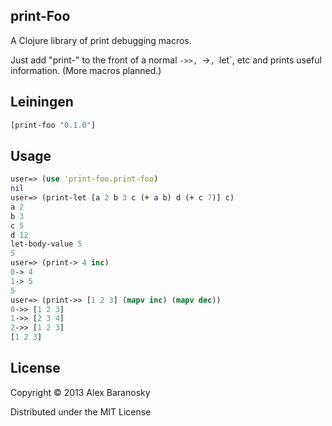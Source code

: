 ## print-Foo

A Clojure library of print debugging macros.  

Just add "print-" to the front of a normal `->>, `->`, `let`, etc and prints useful information. (More macros planned.)

## Leiningen

```clj
[print-foo "0.1.0"]
```

## Usage

```clojure
user=> (use 'print-foo.print-foo)
nil
user=> (print-let [a 2 b 3 c (+ a b) d (+ c 7)] c)
a 2
b 3
c 5
d 12
let-body-value 5
5
user=> (print-> 4 inc)
0-> 4
1-> 5
5
user=> (print->> [1 2 3] (mapv inc) (mapv dec))
0->> [1 2 3]
1->> [2 3 4]
2->> [1 2 3]
[1 2 3]
```

## License

Copyright © 2013 Alex Baranosky

Distributed under the MIT License
